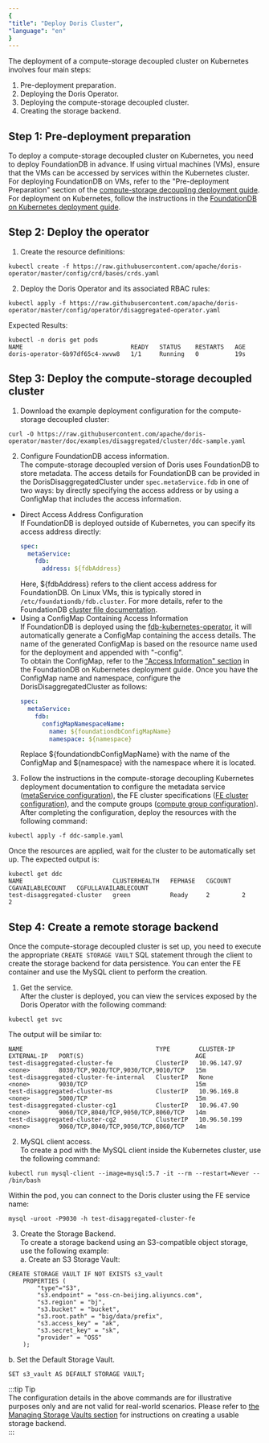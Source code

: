 ```yaml
---
{
"title": "Deploy Doris Cluster",
"language": "en"
}
---
```


<!-- 
Licensed to the Apache Software Foundation (ASF) under one
or more contributor license agreements.  See the NOTICE file
distributed with this work for additional information
regarding copyright ownership.  The ASF licenses this file
to you under the Apache License, Version 2.0 (the
"License"); you may not use this file except in compliance
with the License.  You may obtain a copy of the License at

  http://www.apache.org/licenses/LICENSE-2.0

Unless required by applicable law or agreed to in writing,
software distributed under the License is distributed on an
"AS IS" BASIS, WITHOUT WARRANTIES OR CONDITIONS OF ANY
KIND, either express or implied.  See the License for the
specific language governing permissions and limitations
under the License.
-->

The deployment of a compute-storage decoupled cluster on Kubernetes involves four main steps:  
1. Pre-deployment preparation.  
2. Deploying the Doris Operator.  
3. Deploying the compute-storage decoupled cluster.  
4. Creating the storage backend.

## Step 1: Pre-deployment preparation
To deploy a compute-storage decoupled cluster on Kubernetes, you need to deploy FoundationDB in advance. If using virtual machines (VMs), ensure that the VMs can be accessed by services within the Kubernetes cluster. For deploying FoundationDB on VMs, refer to the "Pre-deployment Preparation" section of the [compute-storage decoupling deployment guide](../../../compute-storage-decoupled/before-deployment). For deployment on Kubernetes, follow the instructions in the [FoundationDB on Kubernetes deployment guide](install-fdb.md).  

## Step 2: Deploy the operator

1. Create the resource definitions:
  ```shell
  kubectl create -f https://raw.githubusercontent.com/apache/doris-operator/master/config/crd/bases/crds.yaml
  ```

2. Deploy the Doris Operator and its associated RBAC rules:
  ```shell
  kubectl apply -f https://raw.githubusercontent.com/apache/doris-operator/master/config/operator/disaggregated-operator.yaml
  ```
  
  Expected Results:
  
  ```shell
  kubectl -n doris get pods
  NAME                              READY   STATUS    RESTARTS   AGE
  doris-operator-6b97df65c4-xwvw8   1/1     Running   0          19s
  ```

## Step 3: Deploy the compute-storage decoupled cluster
1. Download the example deployment configuration for the compute-storage decoupled cluster:
  ```shell
  curl -O https://raw.githubusercontent.com/apache/doris-operator/master/doc/examples/disaggregated/cluster/ddc-sample.yaml
  ```
2. Configure FoundationDB access information.  
  The compute-storage decoupled version of Doris uses FoundationDB to store metadata. The access details for FoundationDB can be provided in the DorisDisaggregatedCluster under `spec.metaService.fdb` in one of two ways: by directly specifying the access address or by using a ConfigMap that includes the access information.
- Direct Access Address Configuration  
  If FoundationDB is deployed outside of Kubernetes, you can specify its access address directly:
  ```yaml
  spec:
    metaService:
      fdb:
        address: ${fdbAddress}
  ```
  Here, ${fdbAddress} refers to the client access address for FoundationDB. On Linux VMs, this is typically stored in `/etc/foundationdb/fdb.cluster`. For more details, refer to the FoundationDB [cluster file documentation](https://apple.github.io/foundationdb/administration.html#foundationdb-cluster-file).  
- Using a ConfigMap Containing Access Information  
  If FoundationDB is deployed using the [fdb-kubernetes-operator](https://github.com/FoundationDB/fdb-kubernetes-operator), it will automatically generate a ConfigMap containing the access details. The name of the generated ConfigMap is based on the resource name used for the deployment and appended with "-config".  
  To obtain the ConfigMap, refer to the ["Access Information" section](install-fdb.md#retrieve-the-configmap-containing-foundationdb-access-information) in the FoundationDB on Kubernetes deployment guide. Once you have the ConfigMap name and namespace, configure the DorisDisaggregatedCluster as follows:
  ```yaml
  spec:
    metaService:
      fdb:
        configMapNamespaceName:
          name: ${foundationdbConfigMapName}
          namespace: ${namespace}
  ```
  Replace ${foundationdbConfigMapName} with the name of the ConfigMap and ${namespace} with the namespace where it is located.
3. Follow the instructions in the compute-storage decoupling Kubernetes deployment documentation to configure the metadata service ([metaService configuration](config-ms.md)), the FE cluster specifications ([FE cluster configuration](config-fe.md)), and the compute groups ([compute group configuration](config-cg.md)). After completing the configuration, deploy the resources with the following command:
  ```shell
  kubectl apply -f ddc-sample.yaml
  ```
  Once the resources are applied, wait for the cluster to be automatically set up. The expected output is:
  ```shell
  kubectl get ddc
  NAME                         CLUSTERHEALTH   FEPHASE   CGCOUNT   CGAVAILABLECOUNT   CGFULLAVAILABLECOUNT
  test-disaggregated-cluster   green           Ready     2         2                  2
  ```

## Step 4: Create a remote storage backend
Once the compute-storage decoupled cluster is set up, you need to execute the appropriate `CREATE STORAGE VAULT` SQL statement through the client to create the storage backend for data persistence. You can enter the FE container and use the MySQL client to perform the creation.
1. Get the service.  
  After the cluster is deployed, you can view the services exposed by the Doris Operator with the following command:
  ```shell
  kubectl get svc
  ```
  The output will be similar to:
  ```shell
  NAME                                     TYPE        CLUSTER-IP     EXTERNAL-IP   PORT(S)                               AGE
  test-disaggregated-cluster-fe            ClusterIP   10.96.147.97   <none>        8030/TCP,9020/TCP,9030/TCP,9010/TCP   15m
  test-disaggregated-cluster-fe-internal   ClusterIP   None           <none>        9030/TCP                              15m
  test-disaggregated-cluster-ms            ClusterIP   10.96.169.8    <none>        5000/TCP                              15m
  test-disaggregated-cluster-cg1           ClusterIP   10.96.47.90    <none>        9060/TCP,8040/TCP,9050/TCP,8060/TCP   14m
  test-disaggregated-cluster-cg2           ClusterIP   10.96.50.199   <none>        9060/TCP,8040/TCP,9050/TCP,8060/TCP   14m
  ```
2. MySQL client access.  
  To create a pod with the MySQL client inside the Kubernetes cluster, use the following command:
  ```shell
  kubectl run mysql-client --image=mysql:5.7 -it --rm --restart=Never -- /bin/bash
  ```
  Within the pod, you can connect to the Doris cluster using the FE service name:
  ```shell
  mysql -uroot -P9030 -h test-disaggregated-cluster-fe 
  ```
3. Create the Storage Backend.  
  To create a storage backend using an S3-compatible object storage, use the following example:  
  a. Create an S3 Storage Vault:
  ```mysql
  CREATE STORAGE VAULT IF NOT EXISTS s3_vault
      PROPERTIES (
          "type"="S3",    
          "s3.endpoint" = "oss-cn-beijing.aliyuncs.com", 
          "s3.region" = "bj",       
          "s3.bucket" = "bucket",        
          "s3.root.path" = "big/data/prefix",   
          "s3.access_key" = "ak",         
          "s3.secret_key" = "sk",             
          "provider" = "OSS" 
      );
  ```
  b. Set the Default Storage Vault.  
  ```mysql
  SET s3_vault AS DEFAULT STORAGE VAULT;
  ```

:::tip Tip  
The configuration details in the above commands are for illustrative purposes only and are not valid for real-world scenarios. Please refer to [the Managing Storage Vaults section](../../../compute-storage-decoupled/managing-storage-vault) for instructions on creating a usable storage backend.  
:::


